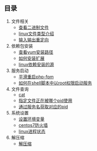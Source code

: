 ## 目录

1. 文件相关
    -   [查看二进制文件](./file/二进制文件.md)
    -   [linux文件类型介绍](./file/linux文件类型介绍.md)
    -   [输入输出重定向](./file/输入输出重定向.md)
2. 依赖包安装
    -   [查看yum安装路径](./lib/yum查看安装路径.md)
    -   [如何安装扩展](./lib/如何安装扩展.md)
    -   [linux依赖安装的源](./lib/linux依赖安装的源.md)
3. 服务启动
    -   [平滑重启php-fpm](./service/php-fpm.md)
    -   [如何在shell脚本中以root权限启动服务](./service/如何在shell脚本中以root权限启动服务.md)
4. 文件查询
    -   [cat](./file_check/cat.md)
    -   [指定文件正在被哪个pid使用](./file_check/指定文件正在被哪个pid使用.md)
    -   [通过服务名获取对应的pid](./file_check/通过服务名获取对应的pid.md)
5. 系统设置
    -   [设置环境变量](./setting/设置环境变量.md)
    -   [centos7防火墙](./setting/centos7防火墙设置.md)
    -   [linux进程状态](./setting/linux进程状态.md)
6. 解压缩
    -   [解压缩](./compress/解压缩.md)